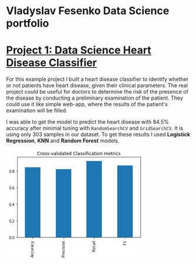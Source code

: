 # Vladyslav Fesenko Data Science portfolio

# [Project 1: Data Science Heart Disease Classifier](https://github.com/dreeeamcatcher/heart_disease_classification)

For this example project I built a heart disease classifier to identify whether or not patients have heart disease, given their clinical parameters. The real project could be useful for doctors to determine the risk of the presence of the disease by conducting a preliminary examination of the patient. They could use it like simple web-app, where the results of the patient's examination will be filled.

I was able to get the model to predict the heart disease with 84.5% accuracy after minimal tuning with `RandomSearchCV` and `GridSearchCV`. It is using only 303 samples in our dataset. To get these results I used **Logistick Regression**, **KNN** and **Random Forest** models.

![](https://github.com/dreeeamcatcher/portfolio/blob/master/images/cv_scores.png)
